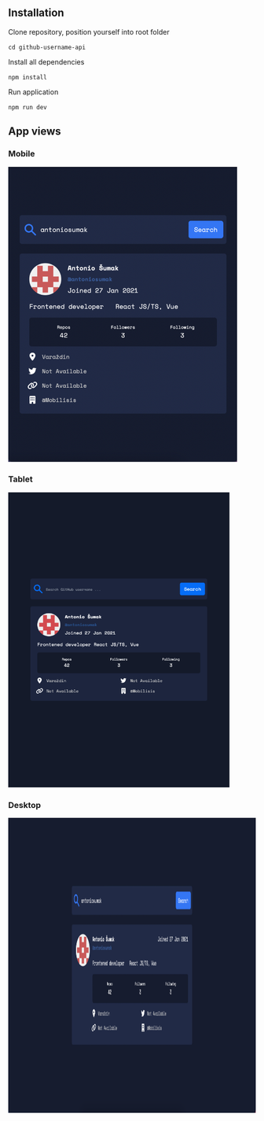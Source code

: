 ## Installation

Clone repository, position yourself into root folder

```
cd github-username-api
```

Install all dependencies

```
npm install
```

Run application

```
npm run dev
```

## App views

### Mobile

 <img src="./src/assets/mobile-view.png" height="600"/>

### Tablet

 <img src="./src/assets/tablet-view.png" height="600"/>

 ### Desktop 
 <img src="./src/assets/desktop-view.png" height="600"/>
